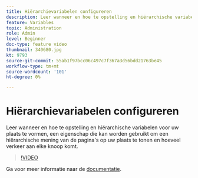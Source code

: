 ```yaml
---
title: Hiërarchievariabelen configureren
description: Leer wanneer en hoe te opstelling en hiërarchische variabelen voor uw plaats te vormen, een eigenschap die kan worden gebruikt om een hiërarchische mening van de pagina's op uw plaats te tonen en hoeveel verkeer aan elke knoop komt.
feature: Variables
topic: Administration
role: Admin
level: Beginner
doc-type: feature video
thumbnail: 340680.jpg
kt: 9793
source-git-commit: 55ab1f97bcc06c497c7f367a3d56bdd21763be45
workflow-type: tm+mt
source-wordcount: '101'
ht-degree: 0%

---
```



# Hiërarchievariabelen configureren

Leer wanneer en hoe te opstelling en hiërarchische variabelen voor uw plaats te vormen, een eigenschap die kan worden gebruikt om een hiërarchische mening van de pagina&#39;s op uw plaats te tonen en hoeveel verkeer aan elke knoop komt.

>[!VIDEO](https://video.tv.adobe.com/v/340680/?quality=12&learn=on)

Ga voor meer informatie naar de [documentatie](https://experienceleague.adobe.com/docs/analytics/implementation/vars/page-vars/hier.html).
